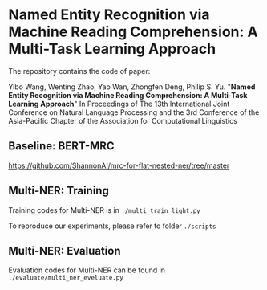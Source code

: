 # Named Entity Recognition via Machine Reading Comprehension: A Multi-Task Learning Approach

The repository contains the code of paper:

Yibo Wang, Wenting Zhao, Yao Wan, Zhongfen Deng, Philip S. Yu. "**Named Entity Recognition via Machine Reading Comprehension: A Multi-Task Learning Approach**" In Proceedings of The 13th International Joint Conference on Natural Language Processing and the 3rd Conference of the Asia-Pacific Chapter of the Association for Computational Linguistics

## Baseline: BERT-MRC 

https://github.com/ShannonAI/mrc-for-flat-nested-ner/tree/master

## Multi-NER: Training

Training codes for Multi-NER is in `./multi_train_light.py`

To reproduce our experiments, please refer to folder `./scripts`

## Multi-NER: Evaluation

Evaluation codes for Multi-NER can be found in `./evaluate/multi_ner_eveluate.py`



